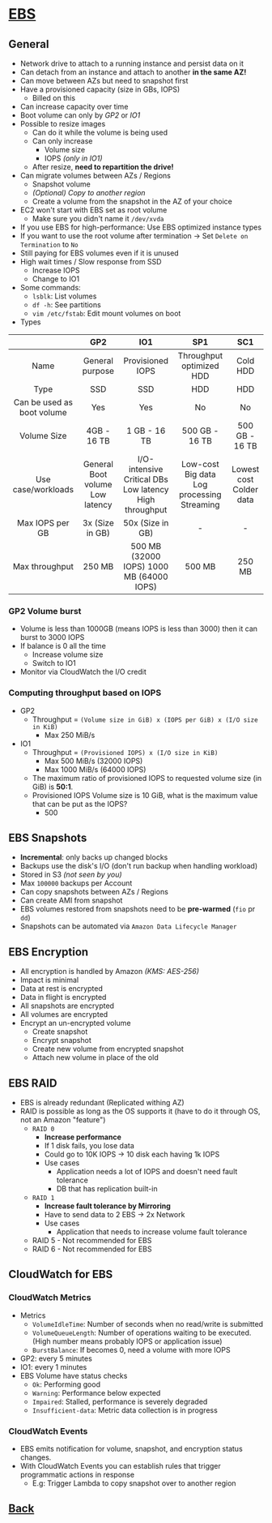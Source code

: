 # [EBS](../README.md)

## General

* Network drive to attach to a running instance and persist data on it
* Can detach from an instance and attach to another __in the same AZ!__
* Can move between AZs but need to snapshot first
* Have a provisioned capacity (size in GBs, IOPS)
	* Billed on this
* Can increase capacity over time
* Boot volume can only by _GP2_ or _IO1_
* Possible to resize images
	* Can do it while the volume is being used
	* Can only increase
		* Volume size
		* IOPS _(only in IO1)_
	* After resize, __need to repartition the drive!__
* Can migrate volumes between AZs / Regions
	* Snapshot volume
	* _(Optional) Copy to another region_
	* Create a volume from the snapshot in the AZ of your choice
* EC2 won't start with EBS set as root volume
	* Make sure you didn't name it `/dev/xvda`
* If you use EBS for high-performance: Use EBS optimized instance types
* If you want to use the root volume after termination -> Set `Delete on Termination` to `No`
* Still paying for EBS volumes even if it is unused
* High wait times / Slow response from SSD
	* Increase IOPS
	* Change to IO1
* Some commands:
	* `lsblk`: List volumes
	* `df -h`: See partitions
	* `vim /etc/fstab`: Edit mount volumes on boot
* Types

|                            |               GP2               |                           IO1                          |                     SP1                    |           SC1           |
|:--------------------------:|:-------------------------------:|:------------------------------------------------------:|:------------------------------------------:|:-----------------------:|
|            Name            |         General purpose         |                    Provisioned IOPS                    |          Throughput optimized HDD          |         Cold HDD        |
|            Type            |               SSD               |                           SSD                          |                     HDD                    |           HDD           |
| Can be used as boot volume |               Yes               |                           Yes                          |                     No                     |            No           |
|         Volume Size        |           4GB - 16 TB           |                      1 GB - 16 TB                      |               500 GB - 16 TB               |      500 GB - 16 TB     |
|     Use case/workloads     | General Boot volume Low latency | I/O-intensive Critical DBs Low latency High throughput | Low-cost Big data Log processing Streaming | Lowest cost Colder data |
|       Max IOPS per GB      |         3x (Size in GB)         |                    50x (Size in GB)                    |                      -                     |            -            |
|       Max throughput       |              250 MB             |        500 MB (32000 IOPS) 1000 MB (64000 IOPS)        |                   500 MB                   |          250 MB         |

### GP2 Volume burst

* Volume is less than 1000GB (means IOPS is less than 3000) then it can burst to 3000 IOPS
* If balance is 0 all the time
	* Increase volume size
	* Switch to IO1
* Monitor via CloudWatch the I/O credit

### Computing throughput based on IOPS

* GP2
	* Throughput = `(Volume size in GiB) x (IOPS per GiB) x (I/O size in KiB)`
		* Max 250  MiB/s
* IO1
	* Throughput = `(Provisioned IOPS) x (I/O size in KiB)`
		* Max 500 MiB/s (32000 IOPS)
		* Max 1000 MiB/s (64000 IOPS)
	* The maximum ratio of provisioned IOPS to requested volume size (in GiB) is __50:1__.
	* Provisioned IOPS Volume size is 10 GiB, what is the maximum value that can be put as the IOPS?
		* 500

## EBS Snapshots

* __Incremental__: only backs up changed blocks
* Backups use the disk's I/O (don't run backup when handling workload)
* Stored in S3 _(not seen by you)_
* Max `100000` backups per Account
* Can copy snapshots between AZs / Regions
* Can create AMI from snapshot
* EBS volumes restored from snapshots need to be __pre-warmed__ (`fio` pr `dd`)
* Snapshots can be automated via `Amazon Data Lifecycle Manager`

## EBS Encryption

* All encryption is handled by Amazon _(KMS: AES-256)_
* Impact is minimal
* Data at rest is encrypted
* Data in flight is encrypted
* All snapshots are encrypted
* All volumes are encrypted
* Encrypt an un-encrypted volume
	* Create snapshot
	* Encrypt snapshot
	* Create new volume from encrypted snapshot
	* Attach new volume in place of the old

## EBS RAID

* EBS is already redundant (Replicated withing AZ)
* RAID is possible as long as the OS supports it (have to do it through OS, not an Amazon "feature")
	* `RAID 0`
		* __Increase performance__
		* If 1 disk fails, you lose data
		* Could go to 10K IOPS -> 10 disk each having 1k IOPS
		* Use cases
			* Application needs a lot of IOPS and doesn't need fault tolerance
			* DB that has replication built-in
	* `RAID 1`
		* __Increase fault tolerance by Mirroring__
		* Have to send data to 2 EBS -> 2x Network
		* Use cases
			* Application that needs to increase volume fault tolerance
	* RAID 5 - Not recommended for EBS 
	* RAID 6 - Not recommended for EBS 

## CloudWatch for EBS

### CloudWatch Metrics

* Metrics
	* `VolumeIdleTime`: Number of seconds when no read/write is submitted
	* `VolumeQueueLength`: Number of operations waiting to be executed. (High number means probably IOPS or application issue)
	* `BurstBalance`: If becomes 0, need a volume with more IOPS
* GP2: every 5 minutes
* IO1: every 1 minutes
* EBS Volume have status checks
	* `Ok`: Performing good
	* `Warning`: Performance below expected
	* `Impaired`: Stalled, performance is severely degraded
	* `Insufficient-data`: Metric data collection is in progress

### CloudWatch Events

* EBS emits notification for volume, snapshot, and encryption status changes.
* With CloudWatch Events you can establish rules that trigger programmatic actions in response
	* E.g: Trigger Lambda to copy snapshot over to another region

## [Back](../README.md)